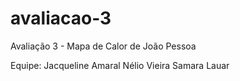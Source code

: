 # avaliacao-3
Avaliação 3 - Mapa de Calor de João Pessoa


Equipe:
Jacqueline Amaral
Nélio Vieira
Samara Lauar

